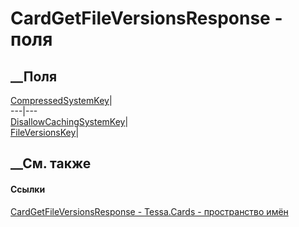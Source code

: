 # CardGetFileVersionsResponse - поля
##  __Поля
[CompressedSystemKey](F_Tessa_Cards_CardGetFileVersionsResponse_CompressedSystemKey.htm)|  
---|---  
[DisallowCachingSystemKey](F_Tessa_Cards_CardGetFileVersionsResponse_DisallowCachingSystemKey.htm)|  
[FileVersionsKey](F_Tessa_Cards_CardGetFileVersionsResponse_FileVersionsKey.htm)|  
## __См. также
#### Ссылки
[CardGetFileVersionsResponse -
](T_Tessa_Cards_CardGetFileVersionsResponse.htm)
[Tessa.Cards - пространство имён](N_Tessa_Cards.htm)
